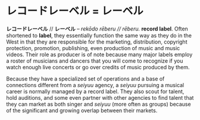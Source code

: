 # レコードレーベル = レーベル

**レコードレーベル** // **レーベル** – _rekōdo rēberu // rēberu._ **record label**. Often shortened to **label**, they essentially function the same way as they do in the West in that they are responsible for the marketing, distribution, copyright protection, promotion, publishing, even production of music and music videos. Their role as producer is of note because many major labels employ a roster of musicians and dancers that you will come to recognize if you watch enough live concerts or go over credits of music produced by them. 

Because they have a specialized set of operations and a base of connections different from a _seiyuu_ agency, a _seiyuu_ pursuing a musical career is normally managed by a record label. They also scout for talent, hold auditions, and some even partner with other agencies to find talent that they can market as both singer and _seiyuu_ (more often as groups) because of the significant and growing overlap between their markets.

